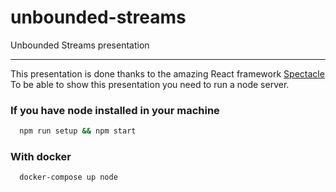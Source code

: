 # unbounded-streams
Unbounded Streams presentation

---

This presentation is done thanks to the amazing React framework [Spectacle](https://github.com/FormidableLabs/spectacle) 
To be able to show this presentation you need to run a node server.

### If you have node installed in your machine
```bash
  npm run setup && npm start
```

### With docker
```bash
  docker-compose up node
```
